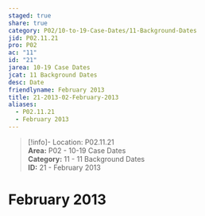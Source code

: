 ```yaml
---  
staged: true  
share: true  
category: P02/10-to-19-Case-Dates/11-Background-Dates  
jid: P02.11.21  
pro: P02  
ac: "11"  
id: "21"  
jarea: 10-19 Case Dates  
jcat: 11 Background Dates  
desc: Date  
friendlyname: February 2013  
title: 21-2013-02-February-2013  
aliases:  
  - P02.11.21  
  - February 2013  
---  
```

  
>[!info]- Location: P02.11.21  
>**Area:** P02 - 10-19 Case Dates  
>**Category:** 11 - 11 Background Dates  
>**ID:** 21 - February 2013  
  
# February 2013  
